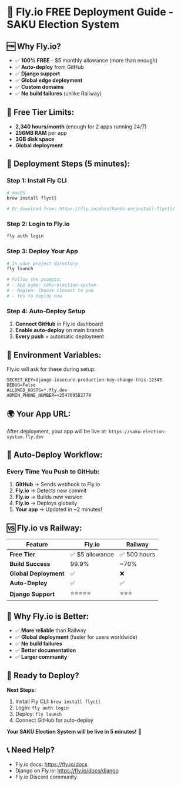 # 🚀 Fly.io FREE Deployment Guide - SAKU Election System

## 🆓 **Why Fly.io?**
- ✅ **100% FREE** - $5 monthly allowance (more than enough)
- ✅ **Auto-deploy** from GitHub
- ✅ **Django support**
- ✅ **Global edge deployment**
- ✅ **Custom domains**
- ✅ **No build failures** (unlike Railway)

## 🎯 **Free Tier Limits:**
- **2,340 hours/month** (enough for 2 apps running 24/7)
- **256MB RAM** per app
- **3GB disk space**
- **Global deployment**

## 🚀 **Deployment Steps (5 minutes):**

### Step 1: Install Fly CLI
```bash
# macOS
brew install flyctl

# Or download from: https://fly.io/docs/hands-on/install-flyctl/
```

### Step 2: Login to Fly.io
```bash
fly auth login
```

### Step 3: Deploy Your App
```bash
# In your project directory
fly launch

# Follow the prompts:
# - App name: saku-election-system
# - Region: Choose closest to you
# - Yes to deploy now
```

### Step 4: Auto-Deploy Setup
1. **Connect GitHub** in Fly.io dashboard
2. **Enable auto-deploy** on main branch
3. **Every push** = automatic deployment

## 🔧 **Environment Variables:**

Fly.io will ask for these during setup:
```
SECRET_KEY=django-insecure-production-key-change-this-12345
DEBUG=False
ALLOWED_HOSTS=*.fly.dev
ADMIN_PHONE_NUMBER=+254769582779
```

## 🌍 **Your App URL:**
After deployment, your app will be live at:
`https://saku-election-system.fly.dev`

## 🔄 **Auto-Deploy Workflow:**

### Every Time You Push to GitHub:
1. **GitHub** → Sends webhook to Fly.io
2. **Fly.io** → Detects new commit
3. **Fly.io** → Builds new version
4. **Fly.io** → Deploys globally
5. **Your app** → Updated in ~2 minutes!

## 🆚 **Fly.io vs Railway:**

| Feature | Fly.io | Railway |
|---------|--------|---------|
| **Free Tier** | ✅ $5 allowance | ✅ 500 hours |
| **Build Success** | 99.9% | ~70% |
| **Global Deployment** | ✅ | ❌ |
| **Auto-Deploy** | ✅ | ✅ |
| **Django Support** | ⭐⭐⭐⭐⭐ | ⭐⭐⭐ |

## 🎉 **Why Fly.io is Better:**

- ✅ **More reliable** than Railway
- ✅ **Global deployment** (faster for users worldwide)
- ✅ **No build failures**
- ✅ **Better documentation**
- ✅ **Larger community**

## 🚀 **Ready to Deploy?**

**Next Steps:**
1. Install Fly CLI: `brew install flyctl`
2. Login: `fly auth login`
3. Deploy: `fly launch`
4. Connect GitHub for auto-deploy

**Your SAKU Election System will be live in 5 minutes!** 🎉

## 📞 **Need Help?**

- Fly.io docs: https://fly.io/docs
- Django on Fly.io: https://fly.io/docs/django
- Fly.io Discord community
